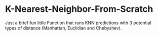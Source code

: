 # K-Nearest-Neighbor-From-Scratch
Just a brief fun little Function that runs KNN predictions with 3 potential types of distance (Manhattan, Euclidian and Chebyshev).
